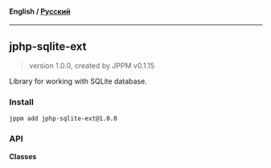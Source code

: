 #### **English** / [Русский](README.ru.md)

---

## jphp-sqlite-ext
> version 1.0.0, created by JPPM v0.1.15

Library for working with SQLite database.

### Install
```
jppm add jphp-sqlite-ext@1.0.0
```

### API
**Classes**